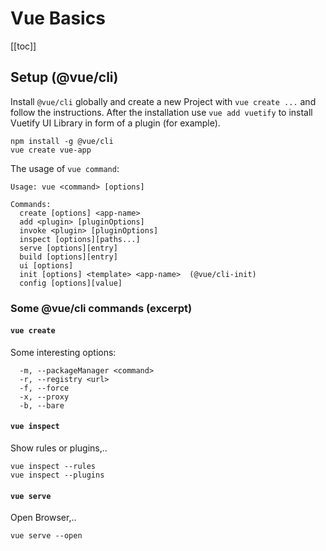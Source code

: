 # Vue Basics

[[toc]]

## Setup (@vue/cli)

Install `@vue/cli` globally and create a new Project
with `vue create ...` and follow the instructions. After
the installation use `vue add vuetify` to install
Vuetify UI Library in form of a plugin (for example).

```shell
npm install -g @vue/cli
vue create vue-app
```

The usage of `vue command`:

```shell
Usage: vue <command> [options]

Commands:
  create [options] <app-name>
  add <plugin> [pluginOptions]
  invoke <plugin> [pluginOptions]
  inspect [options][paths...]
  serve [options][entry]
  build [options][entry]
  ui [options]
  init [options] <template> <app-name>  (@vue/cli-init)
  config [options][value]
```

### Some @vue/cli commands (excerpt)

#### `vue create`

Some interesting options:

```shell
  -m, --packageManager <command>
  -r, --registry <url>
  -f, --force
  -x, --proxy
  -b, --bare
```

#### `vue inspect`

Show rules or plugins,..

```shell
vue inspect --rules
vue inspect --plugins
```

#### `vue serve`

Open Browser,..

```shell
vue serve --open
```
